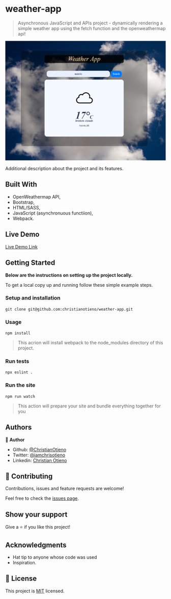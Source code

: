 # weather-app

> Asynchronous JavaScript and APIs project - dynamically rendering a simple weather app using the fetch function and the openweathermap api!

![screenshot](./src/assets/img/screenshot.png)

Additional description about the project and its features.

## Built With

- OpenWeathermap API,
- Bootstrap,
- HTML/SASS,
- JavaScript (asynchronuous functiion),
- Webpack.

## Live Demo

[Live Demo Link](https://raw.githack.com/christianotieno/weather-app/feature/weather-app/dist/index.html)

## Getting Started

**Below are the instructions on setting up the project locally.**

To get a local copy up and running follow these simple example steps.

### Setup and installation

```
git clone git@github.com:christianotieno/weather-app.git
```

### Usage

```
npm install
```

> This acrion will install webpack to the node_modules directory of this project.

### Run tests

```
npx eslint .
```

### Run the site

```
npm run watch
```

> This action will prepare your site and bundle everything together for you


## Authors

👤 **Author**

- Github: [@ChristianOtieno](https://github.com/christianotieno)
- Twitter: [@iamchrisotieno](https://twitter.com/iamchrisotieno)
- Linkedin: [Christian Otieno](https://www.linkedin.com/in/christianotieno/)

## 🤝 Contributing

Contributions, issues and feature requests are welcome!

Feel free to check the [issues page](https://github.com/ChristianOtieno/weather-app/issues).

## Show your support

Give a ⭐️ if you like this project!

## Acknowledgments

- Hat tip to anyone whose code was used
- Inspiration.

## 📝 License

This project is [MIT](https://opensource.org/licenses/MIT) licensed.
